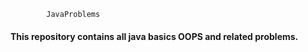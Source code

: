             JavaProblems 
<h4> This repository contains all java basics OOPS and related problems. </h4> 
